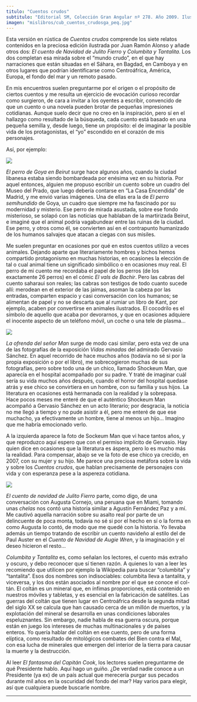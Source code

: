 ```yaml
---
titulo: "Cuentos crudos"
subtitulo: "Editorial SM, Colección Gran Angular nº 278. Año 2009. Ilustración de cubierta: *Juan Ramón Alonso*"
imagen: "mislibros/cub_cuentos_crudosga_peq.jpg"
---
```

Esta versión en rústica de _Cuentos crudos_ comprende los siete relatos contenidos en la preciosa edición ilustrada por Juan Ramón Alonso y añade otros dos: _El cuento de Navidad de Julito Fierro_ y _Columbita y Tantalita_. Los dos completan esa mirada sobre el “mundo crudo”, en el que hay narraciones que están situadas en el Sáhara, en Bagdad, en Camboya y en otros lugares que podrían identificarse como Centroáfrica, América, Europa, el fondo del mar y un remoto pasado.

En mis encuentros suelen preguntarme por el origen o el propósito de ciertos cuentos y me resulta un ejercicio de evocación curioso recordar como surgieron, de cara a invitar a los oyentes a escribir, convencido de que un cuento o una novela pueden brotar de pequeñas impresiones cotidianas. Aunque suelo decir que no creo en la inspiración, pero sí en el hallazgo como resultado de la búsqueda, cada cuento está basado en una pequeña semilla y, desde luego, tiene un propósito: el de imaginar la posible vida de los protagonistas, el “yo” escondido en el corazón de mis personajes.

Así, por ejemplo:

![](/attachments/0000/0999/Perro_semihundido.jpg)

_El perro de Goya en Beirut_ surge hace algunos años, cuando la ciudad libanesa estaba siendo bombardeada por enésima vez en su historia. Por aquel entonces, alguien me propuso escribir un cuento sobre un cuadro del Museo del Prado, que luego debería contarse en ”La Casa Encendida” de Madrid, y me envió varias imágenes. Una de ellas era la de _El perro semihundido_ de Goya, un cuadro que siempre me ha fascinado por su modernidad y misterio. Ese perro de mirada asustada, sobre ese fondo misterioso, se solapó con las noticias que hablaban de la martirizada Beirut, e imaginé que el animal podría vagabundear entre las ruinas de la ciudad. Ese perro, y otros como él, se convierten así en el contrapunto humanizado de los humanos salvajes que atacan a ciegas con sus misiles.

Me suelen preguntar en ocasiones por qué en estos cuentos utilizo a veces animales. Dejando aparte que literariamente hombres y bichos hemos compartido protagonismo en muchas historias, en ocasiones la elección de tal o cual animal tiene un significado simbólico o en ocasiones muy real. El perro de mi cuento me recordaba el papel de los perros (de los exactamente 26 perros) en el cómic _El vals de Bachir_. Pero las cabras del cuento saharaui son reales; las cabras son testigos de todo cuanto sucede allí: merodean en el exterior de las jaimas, asoman la cabeza por las entradas, comparten espacio y casi conversación con los humanos; se alimentan de papel y no se descarta que al rumiar un libro de Kant, por ejemplo, acaben por convertirse en animales ilustrados. El cocodrilo es el símbolo de aquello que acaba por devorarnos, y que en ocasiones adquiere el inocente aspecto de un teléfono móvil, un coche o una tele de plasma…

![](/attachments/0000/1005/sokheurm_man1996_peq.jpg)

_La ofrenda del señor Man_ surge de modo casi similar, pero esta vez de una de las fotografías de la exposición _Vidas minadas_ del admirado Gervasio Sánchez. En aquel recorrido de hace muchos años (todavía no sé si por la propia exposición o por el libro), me sobrecogieron muchas de sus fotografías, pero sobre todo una de un chico, llamado Shockeum Man, que aparecía en el hospital acompañado por su padre. Y traté de imaginar cuál sería su vida muchos años después, cuando el horror del hospital quedase atrás y ese chico se convirtiera en un hombre, con su familia y sus hijos. La literatura en ocasiones está hermanada con la realidad y la sobrepasa. Hace pocos meses me enteré de que el auténtico Shockeum Man acompañó a Gervasio Sánchez en un acto literario; por desgracia, la noticia no me llegó a tiempo y no pude asistir a él, pero me enteré de que ese muchacho, ya efectivamente un hombre, tiene al menos un hijo… Imagino que me habría emocionado verlo.

A la izquierda aparece la foto de Sockeum Man que vi hace tantos años, y que reproduzco aquí espero que con el permiso implícito de Gervasio. Hay quien dice en ocasiones que la literatura es áspera, pero lo es mucho más la realidad. Para compensar, abajo se ve la foto de ese chico ya crecido, en 2007, con su mujer y su hijo. Me parece una preciosa metáfora sobre la vida y sobre los _Cuentos crudos_, que hablan precisamente de personajes con vida y con esperanza pese a la aspereza cotidiana.

![](/attachments/0000/1007/sokheurm_man_2007.jpg)

_El cuento de navidad de Julito Fierro_ parte, como digo, de una conversación con Augusta Cornejo, una peruana que en Miami, tomando unas _chelas_ nos contó una historia similar a Agustín Fernández Paz y a mí. Me cautivó aquella narración sobre su asalto real por parte de un delincuente de poca monta, todavía no sé si por el hecho en sí o la forma en como Augusta lo contó, de modo que me quedé con la historia. Yo llevaba además un tiempo tratando de escribir un cuento navideño al estilo del de Paul Auster en el _Cuento de Navidad de Augie Wren_, y la imaginación y el deseo hicieron el resto…

_Columbita y Tantalita_ es, como señalan los lectores, el cuento más extraño y oscuro, y debo reconocer que sí tienen razón. A quienes lo van a leer les recomiendo que utilicen por ejemplo la Wikipedia para buscar “columbita” y “tantalita”. Esos dos nombres son indisociables: columbita lleva a tantalita, y viceversa, y los dos están asociados al nombre por el que se conoce el col-tán. El coltán es un mineral que, en ínfimas proporciones, está contenido en nuestros móviles y tabletas, y es esencial en la fabricación de satélites. Las guerras del coltán que tienen lugar en Centroáfrica desde la segunda mitad del siglo XX se calcula que han causado cerca de un millón de muertos, y la explotación del mineral se desarrolla en unas condiciones laborales espeluznantes. Sin embargo, nadie habla de esa guerra oscura, porque están en juego los intereses de muchas multinacionales y de países enteros. Yo quería hablar del coltán en ese cuento, pero de una forma elíptica, como resultado de mitológicos combates del Bien contra el Mal, con esa lucha de minerales que emergen del interior de la tierra para causar la muerte y la destrucción.

Al leer _El fantasma del Capitán Cook_, los lectores suelen preguntarme de qué Presidente hablo. Aquí hago un guiño. ¿De verdad nadie conoce a un Presidente (ya ex) de un país actual que merecería purgar sus pecados durante mil años en la oscuridad del fondo del mar? Hay varios para elegir, así que cualquiera puede buscarle nombre.

* * *
